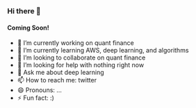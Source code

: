 ### Hi there 👋
#### Coming Soon!

- 🔭 I’m currently working on quant finance
- 🌱 I’m currently learning AWS, deep learning, and algorithms
- 👯 I’m looking to collaborate on quant finance
- 🤔 I’m looking for help with nothing right now
- 💬 Ask me about deep learning
- 📫 How to reach me: twitter
- 😄 Pronouns: ...
- ⚡ Fun fact: :)

